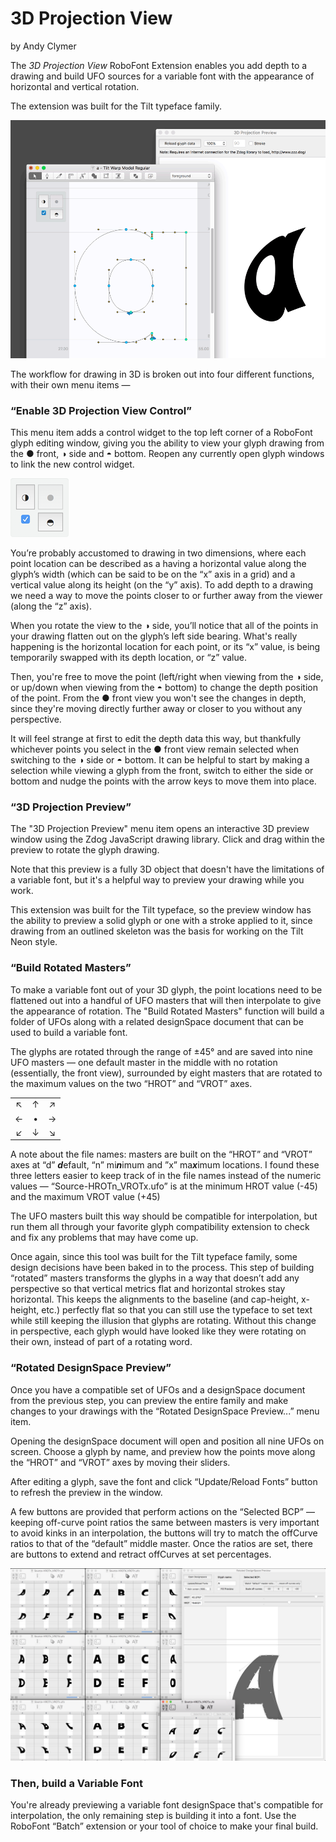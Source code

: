 # 3D Projection View
by Andy Clymer

The *3D Projection View* RoboFont Extension enables you add depth to a drawing and build UFO sources for a variable font with the appearance of horizontal and vertical rotation.

The extension was built for the Tilt typeface family.

![Interface](/images/ui-animation.gif?raw=true)

The workflow for drawing in 3D is broken out into four different functions, with their own menu items —

### “Enable 3D Projection View Control”

This menu item adds a control widget to the top left corner of a RoboFont glyph editing window, giving you the ability to view your glyph drawing from the ● front, ◑ side and ◓ bottom. Reopen any currently open glyph windows to link the new control widget.

![UI Control](/images/ui-control.png?raw=true)

You’re probably accustomed to drawing in two dimensions, where each point location can be described as a having a horizontal value along the glyph’s width (which can be said to be on the “x” axis in a grid) and a vertical value along its height (on the “y” axis). To add depth to a drawing we need a way to move the points closer to or further away from the viewer (along the “z” axis).

When you rotate the view to the ◑ side, you’ll notice that all of the points in your drawing flatten out on the glyph’s left side bearing. What's really happening is the horizontal location for each point, or its “x” value, is being temporarily swapped with its depth location, or “z” value.

Then, you're free to move the point (left/right when viewing from the ◑ side, or up/down when viewing from the ◓ bottom) to change the depth position of the point. From the ● front view you won't see the changes in depth, since they're moving directly further away or closer to you without any perspective.

It will feel strange at first to edit the depth data this way, but thankfully whichever points you select in the ● front view remain selected when switching to the ◑ side or ◓ bottom. It can be helpful to start by making a selection while viewing a glyph from the front, switch to either the side or bottom and nudge the points with the arrow keys to move them into place.

### “3D Projection Preview”

The "3D Projection Preview" menu item opens an interactive 3D preview window using the Zdog JavaScript drawing library. Click and drag within the preview to rotate the glyph drawing.

Note that this preview is a fully 3D object that doesn't have the limitations of a variable font, but it's a helpful way to preview your drawing while you work.

This extension was built for the Tilt typeface, so the preview window has the ability to preview a solid glyph or one with a stroke applied to it, since drawing from an outlined skeleton was the basis for working on the Tilt Neon style.

### “Build Rotated Masters”

To make a variable font out of your 3D glyph, the point locations need to be flattened out into a handful of UFO masters that will then interpolate to give the appearance of rotation. The "Build Rotated Masters" function will build a folder of UFOs along with a related designSpace document that can be used to build a variable font.

The glyphs are rotated through the range of ±45° and are saved into nine UFO masters — one default master in the middle with no rotation (essentially, the front view), surrounded by eight masters that are rotated to the maximum values on the two “HROT” and “VROT” axes.

| | | |
| :---: | :---: | :---: |
| ↖︎ | ↑ | ↗︎ | 
| ← | • | → |
| ↙︎ | ↓ | ↘︎ |

A note about the file names: masters are built on the “HROT” and “VROT” axes at “d” ***d***efault, “n” mi***n***imum and ”x” ma***x***imum locations. I found these three letters easier to keep track of in the file names instead of the numeric values — “Source-HROTn_VROTx.ufo” is at the minimum HROT value (-45) and the maximum VROT value (+45)

The UFO masters built this way should be compatible for interpolation, but run them all through your favorite glyph compatibility extension to check and fix any problems that may have come up.

Once again, since this tool was built for the Tilt typeface family, some design decisions have been baked in to the process. This step of building “rotated” masters transforms the glyphs in a way that doesn’t add any perspective so that vertical metrics flat and horizontal strokes stay horizontal. This keeps the alignments to the baseline (and cap-height, x-height, etc.) perfectly flat so that you can still use the typeface to set text while still keeping the illusion that glyphs are rotating. Without this change in perspective, each glyph would have looked like they were rotating on their own, instead of part of a rotating word.

### “Rotated DesignSpace Preview”

Once you have a compatible set of UFOs and a designSpace document from the previous step, you can preview the entire family and make changes to your drawings with the “Rotated DesignSpace Preview...” menu item.

Opening the designSpace document will open and position all nine UFOs on screen. Choose a glyph by name, and preview how the points move along the “HROT” and “VROT” axes by moving their sliders.

After editing a glyph, save the font and click “Update/Reload Fonts” button to refresh the preview in the window.

A few buttons are provided that perform actions on the “Selected BCP” — keeping off-curve point ratios the same between masters is very important to avoid kinks in an interpolation, the buttons will try to match the offCurve ratios to that of the “default” middle master. Once the ratios are set, there are buttons to extend and retract offCurves at set percentages.

![Designspace](/images/designspace.png?raw=true)

### Then, build a Variable Font

You're already previewing a variable font designSpace that's compatible for interpolation, the only remaining step is building it into a font. Use the RoboFont “Batch” extension or your tool of choice to make your final build.


